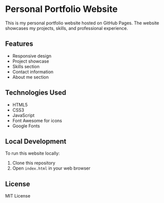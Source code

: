 # Personal Portfolio Website

This is my personal portfolio website hosted on GitHub Pages. The website showcases my projects, skills, and professional experience.

## Features
- Responsive design
- Project showcase
- Skills section
- Contact information
- About me section

## Technologies Used
- HTML5
- CSS3
- JavaScript
- Font Awesome for icons
- Google Fonts

## Local Development
To run this website locally:
1. Clone this repository
2. Open `index.html` in your web browser

## License
MIT License 